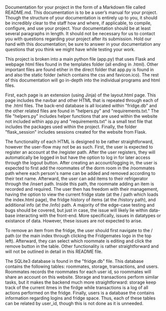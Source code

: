 Documentation for your project in the form of a Markdown file called README.md. This documentation is to be a user’s manual for your project. Though the structure of your documentation is entirely up to you, it should be incredibly clear to the staff how and where, if applicable, to compile, configure, and use your project. Your documentation should be at least several paragraphs in length. It should not be necessary for us to contact you with questions regarding your project after its submission. Hold our hand with this documentation; be sure to answer in your documentation any questions that you think we might have while testing your work.

This project is broken into a main python file (app.py) that uses Flask and webpage html files found in the templates folder (all ending in .html). Other important files are found etiher in the direct folder that app.py is found in and also the static folder (which contains the css and favicon.ico). The rest of this documentation will go in-depth into the individual programs and html files.

First, each page is an extension (using Jinja) of the layout.html page. This page includes the navbar and other HTML that is repeated through each of the .html files. The back-end database is all located within "fridge.db" and the other related files are found in "helpers.py" and "requirements.txt." The file "helpers.py" includes helper functions that are used within the website not included within app.py and "requirements.txt" is a small text file that includes the packages used within the project. Finally, the folder "flask_session" includes sessions created for the website from Flask.

The functionality of each HTML is designed to be rather straightforward, however the user-flow may not be as such. First, the user is expected to register an account at the /register path. After the user registers, they will automatically be logged in but have the option to log in for later access through the logout button. After creating an account/logging in, the user is expected to first add the roommates of the dorm room in the /roommates path where each person's name can be added and removed according to their text name. Afterward, the user can add items to their refrigerator through the /insert path. Inside this path, the roommate adding an item is recorded and required. The user then has freedom with their management, having the option to view the current fridge state (at the / path which loads the index.html page), the fridge history of items (at the /history path), and additional info (at the /info) path. A majority of the edge-case testing and bugs should be covered, but just in case, the issue will likely lie within data-base interacting with the front-end. More specifically, issues in datatypes or existance of data. However, these issues are not expected to arise.

To remove an item from the fridge, the user should first navigate to the / path (or the main index through clicking the Fridgemates logo in the top left). Afterward, they can select which roommate is editing and click the remove button in the table. Other functionality is rather straightforward and will not be outlined in detail in this README file.

The SQLite3 database is found in the "fridge.db" file. This database contains the following tables: roommates, storage, transactions, and users. Roommates records the roommates for each user id, so roommates will share an account on this website. Storage and transactions perform similar tasks, but it makes the backend much more straightforward: storage keep track of the current itmes in the firdge while transactions is a log of all actions performed on the fridge. Finally, users is a database the contains information regarding logins and fridge space. Thus, each of these tables can be related by user_id, though this is not done as it is unneeded.






